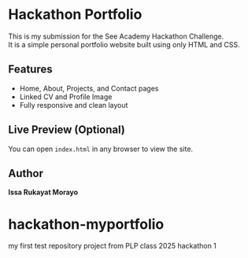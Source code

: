 # Hackathon Portfolio

This is my submission for the See Academy Hackathon Challenge.  
It is a simple personal portfolio website built using only HTML and CSS.

## Features
- Home, About, Projects, and Contact pages
- Linked CV and Profile Image
- Fully responsive and clean layout

## Live Preview (Optional)
You can open `index.html` in any browser to view the site.

## Author
**Issa Rukayat Morayo**
# hackathon-myportfolio
my first test repository project from PLP class 2025 hackathon 1
